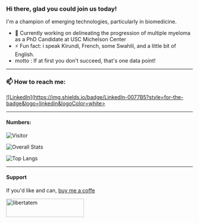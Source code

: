 <!---![Header image](https://raw.githubusercontent.com/jayrajroshan/jayrajroshan/master/Assets/myHeader.jpg)--->

### Hi there, glad you could join us today! 
I'm a champion of emerging technologies, particularly in biomedicine. 

- 🔭 Currently working on delineating the progression of multiple myeloma as a PhD Candidate at USC Michelson Center
- ⚡ Fun fact: i speak Kirundi, French, some Swahili, and a little bit of English. 
-  motto : If at first you don't succeed, that's one data point! 

---
### 📫 How to reach me:
<a href="<https://www.linkedin.com/in/ndacayisaba/>">![LinkedIn](https://img.shields.io/badge/LinkedIn-0077B5?style=for-the-badge&logo=linkedin&logoColor=white></a>

---

#### Numbers: 
![Visitor](https://visitor-badge.laobi.icu/badge?page_id=libertatem.libertatem)

![Overall Stats](https://github-readme-stats.vercel.app/api?username=libertatem&count_private=true&show_icons=true&hide=contribs)

![Top Langs](https://github-readme-stats.vercel.app/api/top-langs/?username=libertatem&layout=compact)

---

#### Support
If you'd like and can, [buy me a coffe](https://www.buymeacoffee.com/libertatem)

<a href="https://www.buymeacoffee.com/libertatem"> <img align="center" src="https://cdn.buymeacoffee.com/buttons/v2/default-orange.png" height="50" width="210" alt="libertatem" /></a>

<!--
**libertatem/libertatem** is a ✨ _special_ ✨ repository because its `README.md` (this file) appears on your GitHub profile.
Here are some ideas to get you started:
- 🔭 I’m currently working on ...
- 🌱 I’m currently learning ...
- 👯 I’m looking to collaborate on ...
- 🤔 I’m looking for help with ...
- 💬 Ask me about ...
- 📫 How to reach me: ...
- 😄 Pronouns: ...
- ⚡ Fun fact: ...
-->
